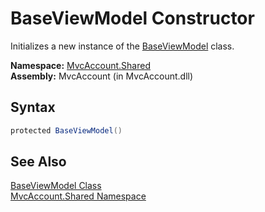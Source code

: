 BaseViewModel Constructor
=========================
Initializes a new instance of the [BaseViewModel][1] class.

**Namespace:** [MvcAccount.Shared][2]  
**Assembly:** MvcAccount (in MvcAccount.dll)

Syntax
------

```csharp
protected BaseViewModel()
```


See Also
--------
[BaseViewModel Class][1]  
[MvcAccount.Shared Namespace][2]  

[1]: README.md
[2]: ../README.md